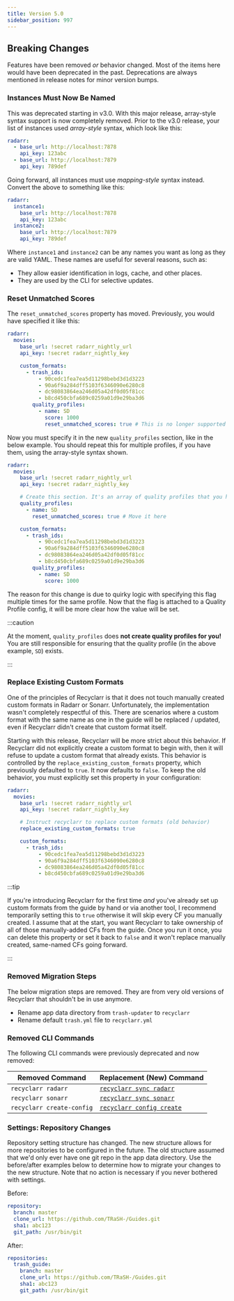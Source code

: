 ```yaml
---
title: Version 5.0
sidebar_position: 997
---
```


## Breaking Changes

Features have been removed *or* behavior changed. Most of the items here would have been deprecated
in the past. Deprecations are always mentioned in release notes for minor version bumps.

### Instances Must Now Be Named

This was deprecated starting in v3.0. With this major release, array-style syntax support is now
completely removed. Prior to the v3.0 release, your list of instances used *array-style* syntax,
which look like this:

```yml
radarr:
  - base_url: http://localhost:7878
    api_key: 123abc
  - base_url: http://localhost:7879
    api_key: 789def
```

Going forward, all instances must use *mapping-style* syntax instead. Convert the above to something
like this:

```yml
radarr:
  instance1:
    base_url: http://localhost:7878
    api_key: 123abc
  instance2:
    base_url: http://localhost:7879
    api_key: 789def
```

Where `instance1` and `instance2` can be any names you want as long as they are valid YAML. These
names are useful for several reasons, such as:

- They allow easier identification in logs, cache, and other places.
- They are used by the CLI for selective updates.

### Reset Unmatched Scores

The `reset_unmatched_scores` property has moved. Previously, you would have specified it like this:

```yml
radarr:
  movies:
    base_url: !secret radarr_nightly_url
    api_key: !secret radarr_nightly_key

    custom_formats:
      - trash_ids:
          - 90cedc1fea7ea5d11298bebd3d1d3223
          - 90a6f9a284dff5103f6346090e6280c8
          - dc98083864ea246d05a42df0d05f81cc
          - b8cd450cbfa689c0259a01d9e29ba3d6
        quality_profiles:
          - name: SD
            score: 1000
            reset_unmatched_scores: true # This is no longer supported
```

Now you must specify it in the new `quality_profiles` section, like in the below example. You should
repeat this for multiple profiles, if you have them, using the array-style syntax shown.

```yml
radarr:
  movies:
    base_url: !secret radarr_nightly_url
    api_key: !secret radarr_nightly_key

    # Create this section. It's an array of quality profiles that you have in your instance.
    quality_profiles:
      - name: SD
        reset_unmatched_scores: true # Move it here

    custom_formats:
      - trash_ids:
          - 90cedc1fea7ea5d11298bebd3d1d3223
          - 90a6f9a284dff5103f6346090e6280c8
          - dc98083864ea246d05a42df0d05f81cc
          - b8cd450cbfa689c0259a01d9e29ba3d6
        quality_profiles:
          - name: SD
            score: 1000
```

The reason for this change is due to quirky logic with specifying this flag multiple times for the
same profile. Now that the flag is attached to a Quality Profile config, it will be more clear how
the value will be set.

:::caution

At the moment, `quality_profiles` does **not create quality profiles for you!** You are still
responsible for ensuring that the quality profile (in the above example, `SD`) exists.

:::

### Replace Existing Custom Formats

One of the principles of Recyclarr is that it does not touch manually created custom formats in
Radarr or Sonarr. Unfortunately, the implementation wasn't completely respectful of this. There are
scenarios where a custom format with the same name as one in the guide will be replaced / updated,
even if Recyclarr didn't create that custom format itself.

Starting with this release, Recyclarr will be more strict about this behavior. If Recyclarr did not
explicitly create a custom format to begin with, then it will refuse to update a custom format that
already exists. This behavior is controlled by the `replace_existing_custom_formats` property, which
previously defaulted to `true`. It now defaults to `false`. To keep the old behavior, you must
explicitly set this property in your configuration:

```yml
radarr:
  movies:
    base_url: !secret radarr_nightly_url
    api_key: !secret radarr_nightly_key

    # Instruct recyclarr to replace custom formats (old behavior)
    replace_existing_custom_formats: true

    custom_formats:
      - trash_ids:
          - 90cedc1fea7ea5d11298bebd3d1d3223
          - 90a6f9a284dff5103f6346090e6280c8
          - dc98083864ea246d05a42df0d05f81cc
          - b8cd450cbfa689c0259a01d9e29ba3d6
```

:::tip

If you're introducing Recyclarr for the first time *and* you've already set up custom formats from
the guide by hand or via another tool, I recommend temporarily setting this to `true` otherwise it
will skip every CF you manually created. I assume that at the start, you want Recyclarr to take
ownership of all of those manually-added CFs from the guide. Once you run it once, you can delete
this property or set it back to `false` and it won't replace manually created, same-named CFs going
forward.

:::

### Removed Migration Steps

The below migration steps are removed. They are from very old versions of Recyclarr that shouldn't
be in use anymore.

- Rename app data directory from `trash-updater` to `recyclarr`
- Rename default `trash.yml` file to `recyclarr.yml`

### Removed CLI Commands

The following CLI commands were previously deprecated and now removed:

| Removed Command           | Replacement (New) Command                                 |
| ------------------------- | --------------------------------------------------------- |
| `recyclarr radarr`        | [`recyclarr sync radarr`](/cli/sync.md)                   |
| `recyclarr sonarr`        | [`recyclarr sync sonarr`](/cli/sync.md)                   |
| `recyclarr create-config` | [`recyclarr config create`](/cli/config/config-create.md) |

### Settings: Repository Changes

Repository setting structure has changed. The new structure allows for more repositories to be
configured in the future. The old structure assumed that we'd only ever have one git repo in the app
data directory. Use the before/after examples below to determine how to migrate your changes to the
new structure. Note that no action is necessary if you never bothered with settings.

Before:

```yml
repository:
  branch: master
  clone_url: https://github.com/TRaSH-/Guides.git
  sha1: abc123
  git_path: /usr/bin/git
```

After:

```yml
repositories:
  trash_guide:
    branch: master
    clone_url: https://github.com/TRaSH-/Guides.git
    sha1: abc123
    git_path: /usr/bin/git
```
